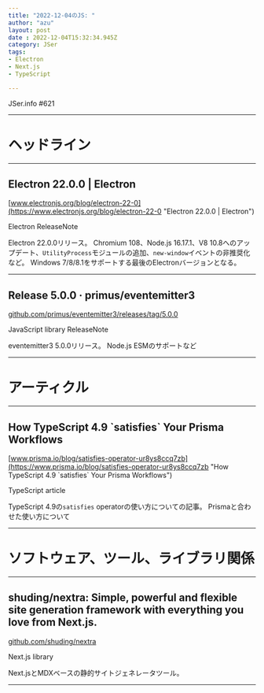 ```yaml
---
title: "2022-12-04のJS: "
author: "azu"
layout: post
date : 2022-12-04T15:32:34.945Z
category: JSer
tags:
- Electron
- Next.js
- TypeScript

---
```


JSer.info #621

----

<h1 class="site-genre">ヘッドライン</h1>

----

## Electron 22.0.0 | Electron
[www.electronjs.org/blog/electron-22-0](https://www.electronjs.org/blog/electron-22-0 "Electron 22.0.0 | Electron")
<p class="jser-tags jser-tag-icon"><span class="jser-tag">Electron</span> <span class="jser-tag">ReleaseNote</span></p>

Electron 22.0.0リリース。
Chromium 108、Node.js 16.17.1、V8 10.8へのアップデート、`UtilityProcess`モジュールの追加、`new-window`イベントの非推奨化など。
Windows 7/8/8.1をサポートする最後のElectronバージョンとなる。


----

## Release 5.0.0 · primus/eventemitter3
[github.com/primus/eventemitter3/releases/tag/5.0.0](https://github.com/primus/eventemitter3/releases/tag/5.0.0 "Release 5.0.0 · primus/eventemitter3")
<p class="jser-tags jser-tag-icon"><span class="jser-tag">JavaScript</span> <span class="jser-tag">library</span> <span class="jser-tag">ReleaseNote</span></p>

eventemitter3 5.0.0リリース。
Node.js ESMのサポートなど


----
<h1 class="site-genre">アーティクル</h1>

----

## How TypeScript 4.9 \`satisfies\` Your Prisma Workflows
[www.prisma.io/blog/satisfies-operator-ur8ys8ccq7zb](https://www.prisma.io/blog/satisfies-operator-ur8ys8ccq7zb "How TypeScript 4.9 \`satisfies\` Your Prisma Workflows")
<p class="jser-tags jser-tag-icon"><span class="jser-tag">TypeScript</span> <span class="jser-tag">article</span></p>

TypeScript 4.9の`satisfies` operatorの使い方についての記事。
Prismaと合わせた使い方について


----
<h1 class="site-genre">ソフトウェア、ツール、ライブラリ関係</h1>

----

## shuding/nextra: Simple, powerful and flexible site generation framework with everything you love from Next.js.
[github.com/shuding/nextra](https://github.com/shuding/nextra "shuding/nextra: Simple, powerful and flexible site generation framework with everything you love from Next.js.")
<p class="jser-tags jser-tag-icon"><span class="jser-tag">Next.js</span> <span class="jser-tag">library</span></p>

Next.jsとMDXベースの静的サイトジェネレータツール。


----
